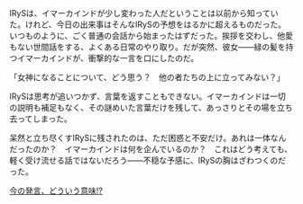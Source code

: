 <!-- title: カルトの可能性 -->
<!-- relationship: Business -->

IRySは、イマーカインドが少し変わった人だということは以前から知っていた。けれど、今日の出来事はそんなIRySの予想をはるかに超えるものだった。
いつものように、ごく普通の会話から始まったはずだった。挨拶を交わし、他愛もない世間話をする、よくある日常のやり取り。だが突然、彼女――緑の髪を持つイマーカインドが、衝撃的な一言を口にしたのだ。

「女神になることについて、どう思う？　他の者たちの上に立ってみない？」

IRySは思考が追いつかず、言葉を返すこともできない。イマーカインドは一切の説明も補足もなく、その謎めいた言葉だけを残して、あっさりとその場を立ち去ってしまった。

呆然と立ち尽くすIRySに残されたのは、ただ困惑と不安だけ。あれは一体なんだったのか？　イマーカインドは何を企んでいるのか？　これはどう考えても、軽く受け流せる話ではないだろう――不穏な予感に、IRySの胸はざわつくのだった。

[今の発言、どういう意味!?](#embed:https://www.youtube.com/live/EKjcWfEGsB0?si=2_5TN6ArM8cZMpyW&t=837)
